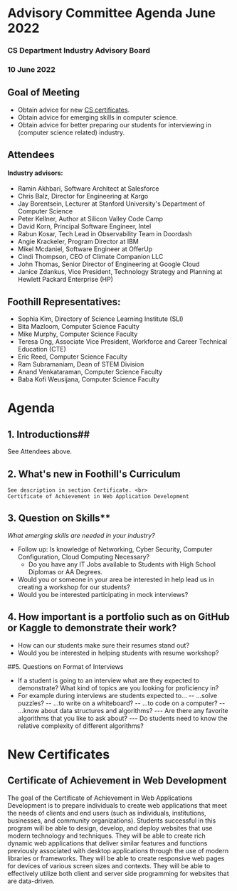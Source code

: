# Advisory Committee Agenda June 2022
### CS Department Industry Advisory Board
### 10 June 2022

## Goal of Meeting
* Obtain advice for new [CS certificates](https://foothill.edu/cs/programs.html?title_id=Computer%20Science&t=1).  
* Obtain advice for emerging skills in computer science.
* Obtain advice for better preparing our students for interviewing in (computer science related) industry.

 

## Attendees
#### Industry advisors:
* Ramin Akhbari, Software Architect at Salesforce
* Chris Balz, Director for Engineering at Kargo
* Jay Borentsein, Lecturer at Stanford University's Department of Computer Science
* Peter Kellner, Author at Silicon Valley Code Camp
* David Korn, Principal Software Engineer, Intel
* Rabun Kosar, Tech Lead in Observability Team in Doordash
* Angie Krackeler, Program Director at IBM
* Mikel Mcdaniel, Software Engineer at OfferUp
* Cindi Thompson, CEO of Climate Companion LLC
* John Thomas, Senior Director of Engineering at Google Cloud
* Janice Zdankus, Vice President, Technology Strategy and Planning at Hewlett Packard Enterprise (HP)



## Foothill Representatives:
* Sophia Kim, Directory of Science Learning Institute (SLI)
* Bita Mazloom, Computer Science Faculty
* Mike Murphy, Computer Science Faculty
* Teresa Ong, Associate Vice President, Workforce and Career Technical Education (CTE)
* Eric Reed, Computer Science Faculty
* Ram Subramaniam, Dean of STEM Division
* Anand Venkataraman, Computer Science Faculty
* Baba Kofi Weusijana, Computer Science Faculty
 

# Agenda
## 1. Introductions##
See Attendees above.

## 2. What's new in Foothill's Curriculum
    See description in section Certificate. <br>
    Certificate of Achievement in Web Application Development

## 3. Question on Skills**
*What emerging skills are needed in your industry?*
- Follow up: Is knowledge of Networking, Cyber Security, Computer Configuration, Cloud Computing Necessary?
  - Do you have any IT Jobs available to Students with High School Diplomas or AA Degrees.
- Would you or someone in your area be interested in help lead us in creating a workshop for our students?
- Would you be interested participating in mock interviews?

## 4. How important is a portfolio such as on GitHub or Kaggle to demonstrate their work?
- How can our students make sure their resumes stand out?
- Would you be interested in helping students with resume workshop?

##5. Questions on Format of Interviews
- If a student is going to an interview what are they expected to demonstrate? What kind of topics are you looking for proficiency in?
- For example during interviews are students expected to...
-- ...solve puzzles?
-- ...to write on a whiteboard?
-- ...to code on a computer?
-- ...know about data structures and algorithms?
--- Are there any favorite algorithms that you like to ask about?
--- Do students need to know the relative complexity of different algorithms?
 

# New Certificates
## Certificate of Achievement in Web Development
The goal of the Certificate of Achievement in Web Applications Development is to prepare individuals to create 
web applications that meet the needs of clients and end users (such as individuals, institutions, businesses, 
and community organizations). Students successful in this program will be able to design, develop, and deploy 
websites that use modern technology and techniques. They will be able to create rich dynamic web applications 
that deliver similar features and functions previously associated with desktop applications through the use of 
modern libraries or frameworks. They will be able to create responsive web pages for devices of various screen 
sizes and contexts. They will be able to effectively utilize both client and server side programming for 
websites that are data-driven.


